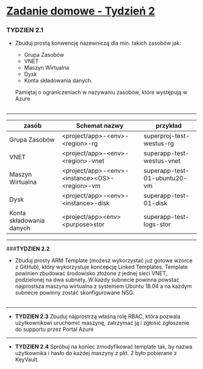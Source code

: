 # [Zadanie domowe - Tydzień 2](https://szkolachmury.pl/az-303-microsoft-azure-architect-technologies/tydzien-2-application-architecture-patterns-in-azure/praca-domowa/)

### TYDZIEN 2.1</b> 
* Zbuduj prostą konwencję nazewniczą dla min. takich zasobów jak:
    * Grupa Zasobów
    * VNET    
    * Maszyn Wirtualna
    * Dysk
    * Konta składowania danych. 

    Pamiętaj o ograniczeniach w nazywaniu zasobów, które występują w Azure</br></br>
---
| zasób                     | Schemat nazwy                                             | przykład                      |
|---------------------------|-----------------------------------------------------------|-------------------------------|
| Grupa Zasobów             | \<project/app\>-\<env\>-\<region\>-rg                     | superproj-test-westus-rg      |
| VNET                      | \<project/app\>-\<env\>-\<region\>-vnet                   |superapp-test-westus-vnet      |
| Maszyn Wirtualna          | \<project/app\>-\<env\>-\<instance>\<OS\>-\<region\>-vm   | superapp-test-01-ubuntu20-vm  |
| Dysk                      | \<project/app\>-\<env\>-\<instance>-disk                  | superapp-test-01-disk         |
| Konta składowania danych  | \<project/app\>\<env\>\<purpose\>stor                     | superapp-test-logs-stor       |

---
###<b>TYDZIEN 2.2</b> 
* Zbuduj prosty ARM Template (możesz wykorzystać już gotowe wzorce z GitHub), który wykorzystuje koncepcję Linked Templates. Template powinien zbudować środowisko złożone z jednej sieci VNET, podzielonej na dwa subnety. W każdy subnecie powinna powstać najprostsza maszyna wirtualna z systemem Ubuntu 18.04 a na każdym subnecie powinny zostać skonfigurowane NSG.</br></br>

---
* <b>TYDZIEN 2.3</b> Zbuduj najprostrzą właśną rolę RBAC, która pozwala użytkownikowi uruchomić maszynę, zatrzymać ją i zgłosić zgłoszenie do supportu przez Portal Azure
---
* <b>TYDZIEN 2.4</b> Spróbuj na koniec zmodyfikować template tak, by nazwa użytkownika i hasło do każdej maszyny z pkt. 2 było pobierane z KeyVault.

